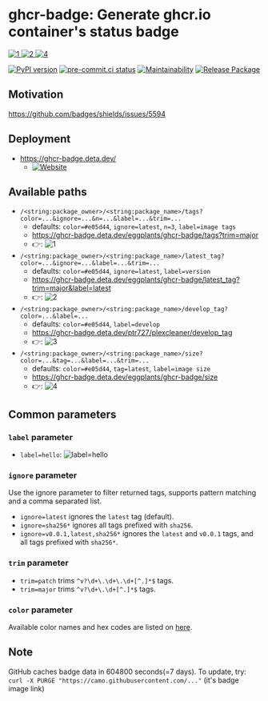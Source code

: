 # ghcr-badge: Generate ghcr.io container's status badge

[![1] ![2] ![4]](https://github.com/eggplants/ghcr-badge/pkgs/container/ghcr-badge)

[![PyPI version](
  https://badge.fury.io/py/ghcr-badge.svg
  )](
  https://badge.fury.io/py/ghcr-badge
) [![pre-commit.ci status](
  https://results.pre-commit.ci/badge/github/eggplants/ghcr-badge/master.svg
  )](
  https://results.pre-commit.ci/latest/github/eggplants/ghcr-badge/master
) [![Maintainability](
  https://api.codeclimate.com/v1/badges/f77401f6fb543dd8c436/maintainability
  )](
  https://codeclimate.com/github/eggplants/ghcr-badge/maintainability
) [![Release Package](
  https://github.com/eggplants/ghcr-badge/actions/workflows/release.yml/badge.svg
  )](
  https://github.com/eggplants/ghcr-badge/actions/workflows/release.yml
)

## Motivation

<https://github.com/badges/shields/issues/5594>

## Deployment

- <https://ghcr-badge.deta.dev/>
  - [![Website](https://img.shields.io/website?label=deta.dev&url=https%3A%2F%2Fghcr-badge.deta.dev)](https://ghcr-badge.deta.dev)

## Available paths

- `/<string:package_owner>/<string:package_name>/tags?color=...&ignore=...&n=...&label=...&trim=...`
  - defaults: `color=#e05d44`, `ignore=latest`, `n=3`, `label=image tags`
  - <https://ghcr-badge.deta.dev/eggplants/ghcr-badge/tags?trim=major>
  - 👉: ![1]
- `/<string:package_owner>/<string:package_name>/latest_tag?color=...&ignore=...&label=...&trim=...`
  - defaults: `color=#e05d44`, `ignore=latest`, `label=version`
  - <https://ghcr-badge.deta.dev/eggplants/ghcr-badge/latest_tag?trim=major&label=latest>
  - 👉: ![2]
- `/<string:package_owner>/<string:package_name>/develop_tag?color=...&label=...`
  - defaults: `color=#e05d44`, `label=develop`
  - <https://ghcr-badge.deta.dev/ptr727/plexcleaner/develop_tag>
  - 👉: ![3]
- `/<string:package_owner>/<string:package_name>/size?color=...&tag=...&label=...&trim=...`
  - defaults: `color=#e05d44`, `tag=latest`, `label=image size`
  - <https://ghcr-badge.deta.dev/eggplants/ghcr-badge/size>
  - 👉: ![4]

## Common parameters

### `label` parameter

- `label=hello`: ![label=hello](https://ghcr-badge.deta.dev/eggplants/ghcr-badge/tags?trim=major&label=hello)

### `ignore` parameter

Use the ignore parameter to filter returned tags, supports pattern matching and a comma separated list.

- `ignore=latest` ignores the `latest` tag (default).
- `ignore=sha256*` ignores all tags prefixed with `sha256`.
- `ignore=v0.0.1,latest,sha256*` ignores the `latest` and `v0.0.1` tags, and all tags prefixed with `sha256*`.

### `trim` parameter

- `trim=patch` trims `^v?\d+\.\d+\.\d+[^.]*$` tags.
- `trim=major` trims `^v?\d+\.\d+[^.]*$` tags.

### `color` parameter

Available color names and hex codes are listed on [here](https://github.com/jongracecox/anybadge#colors).

## Note

GitHub caches badge data in 604800 seconds(=7 days). To update, try: `curl -X PURGE "https://camo.githubusercontent.com/..."` (it's badge image link)

[1]: https://ghcr-badge.deta.dev/eggplants/ghcr-badge/tags?trim=major
[2]: https://ghcr-badge.deta.dev/eggplants/ghcr-badge/latest_tag?trim=major&label=latest
[3]: https://ghcr-badge.deta.dev/ptr727/plexcleaner/develop_tag
[4]: https://ghcr-badge.deta.dev/eggplants/ghcr-badge/size
